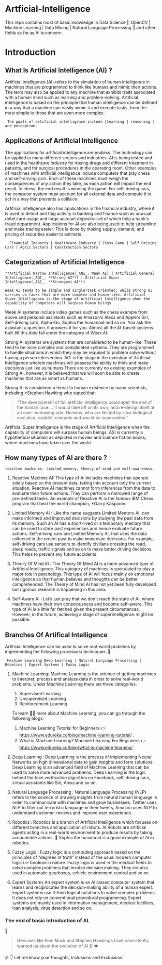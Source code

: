 # Artficial-Intelligence
This repo contains most of basic knowledge in Data Science || OpenCV | Machine Learning | Data Mining | Natural Language Processing ||
and other fields as far as AI is concern.

# Introduction
## What Is Artificial Intelligence (AI) ?
Artificial intelligence (AI) refers to the simulation of human intelligence in machines that are programmed to think like humans and mimic their actions. The term  may also be applied to any machine that exhibits traits associated with a human mind such as learning and problem-solving. Artificial intelligence is based on the principle that human intelligence can be defined in a way that a machine can easily mimic it and execute tasks, from the most simple to those that are even more complex.

     The goals of artificial intelligence include |learning | reasoning | and perception.

## Applications of Artificial Intelligence
The applications for artificial intelligence are endless. The technology can be applied to many different sectors and industries. AI is being tested and used in    the healthcare industry for dosing drugs and different treatment in patients, and for surgical procedures in the operating room. Other examples of machines with    artificial intelligence include computers that play chess and self-driving cars. Each of these machines must weigh the consequences of any action they take, as    each action will impact the end result. In chess, the end result is winning the game. For self-driving cars, the computer system must account for all external      data and compute it to act in a way that prevents a collision.

Artificial intelligence also has applications in the financial industry, where it is used to detect and flag activity in banking and finance such as unusual        debit card usage and large account deposits—all of which help a bank's fraud department. Applications for AI are also being used to help streamline and make   trading easier. This is done by making supply, demand, and pricing of securities easier to estimate.
      
      Financial Industry | Healthcare Industry | Chess Game | Self Driving Cars | Agric Sectors | Construction Sectors

## Categorization of Artificial Intelligence
    **Artificial Narrow Intelligence(_ANI_, Weak AI) | Artificial General Intelligence(_AGI_, **Strong AI**) | Artificial Super Intelligence(_ASI_, **Strongest AI**) 
    
    Weak AI tends to be simple and single-task oriented, while strong AI carries on tasks that are more complex and human-like. Artificial Super Intelligence is the stage of Artificial Intelligence when the capability of computers will surpass human beings

Weak AI systems include video games such as the chess example from above and personal assistants such as Amazon's Alexa and Apple's Siri, Self-driving cars, Alpha-Go, Sophia the humanoid and so on. You ask the assistant a question, it answers it for you. Almost all the AI-based systems built till this date fall under the category of Weak AI.

Strong AI systems are systems that are considered to be human-like. These tend to be more complex and complicated systems. They are programmed to handle situations in which they may be required to problem solve without having a person intervention. AGI is the stage in the evolution of Artificial Intelligence wherein machines will possess the ability to think and make decisions just like us humans.There are currently no existing examples of Strong AI, however, it is believed that we will soon be able to create machines that are as smart as humans.

Strong AI is considered a threat to human existence by many scientists, including *Stephen Hawking who stated that:
>“The development of full artificial intelligence could spell the end of the human race…. It would take off on its own, and re-design itself at an ever-increasing rate. Humans, who are limited by slow biological evolution, couldn’t compete and would be superseded.”

Artificial Super Intelligence is the stage of Artificial Intelligence when the capability of computers will surpass human beings. ASI is currently a hypothetical situation as depicted in movies and science fiction books, where machines have taken over the world.

## How many types of AI are there ?
    reactive machines, limited memory, theory of mind and self-awareness.
 
 1. Reactive Machine AI:
This type of AI includes machines that operate solely based on the present data, taking into account only the current situation. Reactive AI machines cannot form inferences from the data to evaluate their future actions. They can perform a narrowed range of pre-defined tasks. An example of Reactive AI is the famous IBM Chess program that beat the world champion, *Garry Kasparov.

2. Limited Memory AI :
Like the name suggests Limited Memory AI, can make informed and improved decisions by studying the past data from its memory. Such an AI has a short-lived or a temporary memory that can be used to store past experiences and hence evaluate future actions. Self-driving cars are Limited Memory AI, that uses the data collected in the recent past to make immediate decisions. For example, self-driving cars use sensors to identify civilians crossing the road, steep roads, traffic signals and so on to make better driving decisions. This helps to prevent any future accidents.

3. Theory Of Mind AI :
The Theory Of Mind AI is a more advanced type of Artificial Intelligence. This category of machines is speculated to play a major role in psychology. This type of AI will focus mainly on emotional intelligence so that human believes and thoughts can be better comprehended. The Theory of Mind AI has not yet been fully developed but rigorous research is happening in this area.

4. Self-Aware AI :
Let’s just pray that we don’t reach the state of AI, where machines have their own consciousness and become self-aware. This type of AI is a little far fetched given the present circumstances. However, in the future, achieving a stage of superintelligence might be possible.


## Branches Of Artifical Intelligence
Artificial Intelligence can be used to solve real-world problems by implementing the following processes/ techniques:
     :ear_of_rice:

     Machine Learning Deep Learning | Natural Language Processing | Robotics | Expert Systems | Fuzzy Logic
     
1. Machine Learning:
  Machine Learning is the science of getting machines to interpret, process and analyze data in order to solve real-world problems. Under Machine Learning there
  are three categories:
     1. Supervised Learning
     2. Unsupervised Learning
     3. Reinforcement Learning
     
     To learn :man_teacher: more about Machine Learning, you can go through the following blogs:
     1. Machine Learning Tutorial for Beginners :point_right: https://www.edureka.co/blog/machine-learning-tutorial/ .
     2. What is Machine Learning? Machine Learning For Beginners :point_right: https://www.edureka.co/blog/what-is-machine-learning/ .

2. Deep Learning :
Deep Learning is the process of implementing Neural Networks on high dimensional data to gain insights and form solutions. Deep Learning is an advanced field of Machine Learning that can be used to solve more advanced problems.
Deep Learning is the logic behind the face verification algorithm on Facebook, self-driving cars, virtual assistants like Siri, Alexa and so on.

3. Natural Language Processing : 
Natural Language Processing (NLP) refers to the science of drawing insights from natural human language in order to communicate with machines and grow businesses.
Twitter uses NLP to filter out terroristic language in their tweets, Amazon uses NLP to understand customer reviews and improve user experience.

4. Robotics : 
Robotics is a branch of Artificial Intelligence which focuses on different branches and application of robots. AI Robots are artificial agents acting in a real-world environment to produce results by taking accountable actions. :pouting_face: Sophia the humanoid is a good example of AI in robotics.

5. Fuzzy Logic :
Fuzzy logic is a computing approach based on the principles of “degrees of truth” instead of the usual modern computer logic i.e. boolean in nature. Fuzzy logic is used in the medical fields to solve complex problems that involve decision making. They are also used in automatic gearboxes, vehicle environment control and so on.

6. Expert Systems
An expert system is an AI-based computer system that learns and reciprocates the decision-making ability of a human expert. Expert systems use if-then logical notations to solve complex problems. It does not rely on conventional procedural programming. Expert systems are mainly used in information management, medical facilities, loan analysis, virus detection and so on.

### The end of basic introduction of AI.
:lips:
          
   >Geniuses like  Elon Musk and Stephen Hawkings have consistently warned us about the evolution of AI :ear: :eye:
     
:nerd_face: :point_down: Let me know your thoughts, Inclusions and Exclusions.
